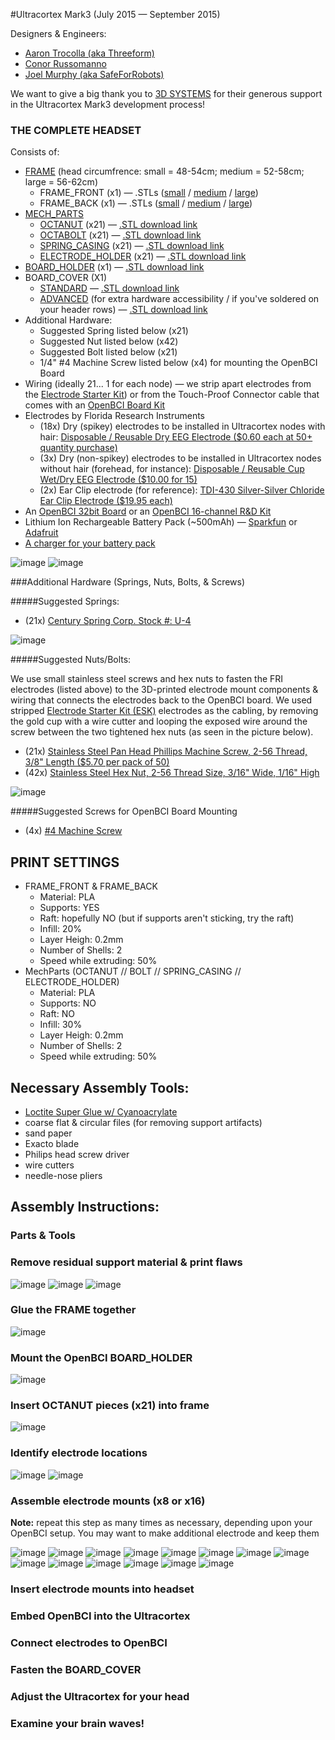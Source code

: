 #Ultracortex Mark3
(July 2015 — September 2015)

Designers & Engineers:

* [Aaron Trocolla (aka Threeform)](http://threeformfashion.com/)
* [Conor Russomanno](https://twitter.com/russomanno15)
* [Joel Murphy (aka SafeForRobots)](https://twitter.com/safeforrobots)

We want to give a big thank you to [3D SYSTEMS](http://www.3dsystems.com/) for their generous support in the Ultracortex Mark3 development process!


### THE COMPLETE HEADSET

Consists of:

* [FRAME](https://github.com/OpenBCI/Ultracortex/tree/master/Mark_3/STLs/FRAME) (head circumfrence: small = 48-54cm; medium = 52-58cm; large = 56-62cm)
	* FRAME_FRONT (x1) — .STLs ([small](https://github.com/OpenBCI/Ultracortex/raw/master/Mark_3/STLs/FRAME/small/FRONT_small.stl) / [medium](https://github.com/OpenBCI/Ultracortex/raw/master/Mark_3/STLs/FRAME/medium/FRONT_medium.stl) / [large](https://github.com/OpenBCI/Ultracortex/raw/master/Mark_3/STLs/FRAME/large/FRONT_large.stl))
	* FRAME_BACK (x1) — .STLs ([small](https://github.com/OpenBCI/Ultracortex/raw/master/Mark_3/STLs/FRAME/small/BACK_small.stl) / [medium](https://github.com/OpenBCI/Ultracortex/raw/master/Mark_3/STLs/FRAME/medium/BACK_medium.stl) / [large](https://github.com/OpenBCI/Ultracortex/raw/master/Mark_3/STLs/FRAME/large/BACK_large.stl))
* [MECH_PARTS](https://github.com/OpenBCI/Ultracortex/tree/master/Mark_3/STLs/MECH_PARTS)
	* [OCTANUT](https://github.com/OpenBCI/Ultracortex/blob/master/Mark_3/STLs/MECH_PARTS/OCTANUT.stl) (x21) — [.STL download link](https://github.com/OpenBCI/Ultracortex/raw/master/Mark_3/STLs/MECH_PARTS/OCTANUT.stl)
	* [OCTABOLT](https://github.com/OpenBCI/Ultracortex/blob/master/Mark_3/STLs/MECH_PARTS/OCTABOLT.stl) (x21) — [.STL download link](https://github.com/OpenBCI/Ultracortex/raw/master/Mark_3/STLs/MECH_PARTS/OCTABOLT.stl)
	* [SPRING_CASING](https://github.com/OpenBCI/Ultracortex/blob/master/Mark_3/STLs/MECH_PARTS/SPRING_CASING.stl) (x21) — [.STL download link](https://github.com/OpenBCI/Ultracortex/raw/master/Mark_3/STLs/MECH_PARTS/SPRING_CASING.stl)
	* [ELECTRODE_HOLDER](https://github.com/OpenBCI/Ultracortex/blob/master/Mark_3/STLs/MECH_PARTS/ELECTRODE_HOLDER.stl) (x21) — [.STL download link](https://github.com/OpenBCI/Ultracortex/raw/master/Mark_3/STLs/MECH_PARTS/ELECTRODE_HOLDER.stl)
* [BOARD_HOLDER](https://github.com/OpenBCI/Ultracortex/blob/master/Mark_3/STLs/BOARD_HOLDER.stl) (x1) — [.STL download link](https://github.com/OpenBCI/Ultracortex/raw/master/Mark_3/STLs/BOARD_HOLDER.stl)
* BOARD_COVER (X1)
	* [STANDARD](https://github.com/OpenBCI/Ultracortex/blob/master/Mark_3/STLs/BOARD_COVER_logo.stl) — [.STL download link](https://github.com/OpenBCI/Ultracortex/raw/master/Mark_3/STLs/BOARD_COVER_logo.stl)
	* [ADVANCED](https://github.com/OpenBCI/Ultracortex/blob/master/Mark_3/STLs/BOARD_COVER_advancedVersion.stl) (for extra hardware accessibility / if you've soldered on your header rows) — [.STL download link](https://github.com/OpenBCI/Ultracortex/raw/master/Mark_3/STLs/BOARD_COVER_advancedVersion.stl)
* Additional Hardware:
	* Suggested Spring listed below (x21)
	* Suggested Nut listed below (x42)
	* Suggested Bolt listed below (x21)
	* 1/4" #4 Machine Screw listed below (x4) for mounting the OpenBCI Board
* Wiring (ideally 21... 1 for each node) — we strip apart electrodes from the [Electrode Starter Kit](http://openbci.myshopify.com/collections/frontpage/products/openbci-electrode-starter-kit)) or from the Touch-Proof Connector cable that comes with an [OpenBCI Board Kit](http://openbci.myshopify.com/collections/frontpage/products/openbci-32-bit-board-kit)
* Electrodes by Florida Research Instruments
	* (18x) Dry (spikey) electrodes to be installed in Ultracortex nodes with hair: [Disposable / Reusable Dry EEG Electrode ($0.60 each at 50+ quantity purchase) ](http://fri-fl-shop.com/product/tde-200/)
	* (3x) Dry (non-spikey) electrodes to be installed in Ultracortex nodes without hair (forehead, for instance): [Disposable / Reusable Cup Wet/Dry EEG Electrode ($10.00 for 15) ](http://fri-fl-shop.com/product/disposable-reusable-dry-eeg-electrode-quantity-of-15-tde-200a1/)
	* (2x) Ear Clip electrode (for reference): [TDI-430 Silver-Silver Chloride Ear Clip Electrode ($19.95 each)](http://fri-fl-shop.com/product/td-430-silver-disc-electrode-ear-clip/)
* An [OpenBCI 32bit Board](http://openbci.myshopify.com/collections/frontpage/products/openbci-32-bit-board-kit) or an [OpenBCI 16-channel R&D Kit](http://openbci.myshopify.com/collections/frontpage/products/openbci-16-channel-r-d-kit)
* Lithium Ion Rechargeable Battery Pack (~500mAh) — [Sparkfun](https://www.sparkfun.com/products/10718) or [Adafruit](http://www.adafruit.com/products/1578)
* [A charger for your battery pack](https://www.adafruit.com/products/1304)

![image](image_assets/FRAME.jpg) 
![image](image_assets/MechParts.jpg) 

###Additional Hardware (Springs, Nuts, Bolts, & Screws)

#####Suggested Springs: 
* (21x) [Century Spring Corp. Stock #: U-4](http://www.centuryspring.com/Store/globalresults.php)

![image](image_assets/SPRING.jpg)

#####Suggested Nuts/Bolts:

We use small stainless steel screws and hex nuts to fasten the FRI electrodes (listed above) to the 3D-printed electrode mount components &  wiring that connects the electrodes back to the OpenBCI board. We used stripped [Electrode Starter Kit (ESK)](https://openbci.myshopify.com/collections/frontpage/products/openbci-electrode-starter-kit) electrodes as the cabling, by removing the gold cup with a wire cutter and looping the exposed wire around the screw between the two tightened hex nuts (as seen in the picture below).

* (21x) [Stainless Steel Pan Head Phillips Machine Screw, 2-56 Thread, 3/8" Length ($5.70 per pack of 50)](http://www.mcmaster.com/#91735a017/=xzahfj)
* (42x) [Stainless Steel Hex Nut, 2-56 Thread Size, 3/16" Wide, 1/16" High](http://www.mcmaster.com/#91841a003/=xzahv0)

![image](image_assets/FastenElectrode.jpg)

#####Suggested Screws for OpenBCI Board Mounting

* (4x) [#4 Machine Screw](https://www.pololu.com/product/1960)

## PRINT SETTINGS

* FRAME_FRONT & FRAME_BACK
	* Material: PLA
	* Supports: YES
	* Raft: hopefully NO (but if supports aren't sticking, try the raft)
	* Infill: 20%
	* Layer Heigh: 0.2mm
	* Number of Shells: 2
	* Speed while extruding: 50%
* MechParts (OCTANUT // BOLT // SPRING_CASING // ELECTRODE_HOLDER)
	* Material: PLA
	* Supports: NO
	* Raft: NO
	* Infill: 30%
	* Layer Heigh: 0.2mm
	* Number of Shells: 2
	* Speed while extruding: 50%

## Necessary Assembly Tools:


* [Loctite Super Glue w/ Cyanoacrylate](http://www.amazon.com/Loctite-1365882-20-Gram-Bottle-Professional/dp/B004Y960MU/ref=sr_1_1?s=automotive&ie=UTF8&qid=1440204266&sr=1-1&keywords=loctite+cyanoacrylate&pebp=1440204267936&perid=0HJQ0FB9G4J9SEBQBVGA)
* coarse flat & circular files (for removing support artifacts)
* sand paper
* Exacto blade
* Philips head screw driver
* wire cutters
* needle-nose pliers

## Assembly Instructions:

### Parts & Tools



### Remove residual support material & print flaws

![image](image_assets/cleanup1.JPG)
![image](image_assets/cleanup2.JPG)
![image](image_assets/cleanup3.JPG)

### Glue the FRAME together

![image](image_assets/glueFrame.JPG)

### Mount the OpenBCI BOARD_HOLDER

![image](image_assets/boardMount.JPG)

### Insert OCTANUT pieces (x21) into frame

![image](image_assets/insertOCTANUT.JPG)

### Identify electrode locations

![image](image_assets/SELECT_LOCATION.jpg)
![image](image_assets/OpenBCI_Electrodes.png)

### Assemble electrode mounts (x8 or x16)
**Note:** repeat this step as many times as necessary, depending upon your OpenBCI setup. You may want to make additional electrode  and keep them 

![image](image_assets/Hardware_Parts.JPG)
![image](image_assets/MechParts.JPG)
![image](image_assets/insertTrode.JPG)
![image](image_assets/fastenNut1.JPG)
![image](image_assets/twistWire.JPG)
![image](image_assets/twistWire2.JPG)
![image](image_assets/fastenNut2.JPG)
![image](image_assets/connectCasing.JPG)
![image](image_assets/glue.JPG)
![image](image_assets/glueCasing.JPG)
![image](image_assets/sand.JPG)
![image](image_assets/fullPart.JPG)
![image](image_assets/completedPart.JPG)
![image](image_assets/MechParts.gif)

### Insert electrode mounts into headset



### Embed OpenBCI into the Ultracortex



### Connect electrodes to OpenBCI



### Fasten the BOARD_COVER



### Adjust the Ultracortex for your head



### Examine your brain waves!





